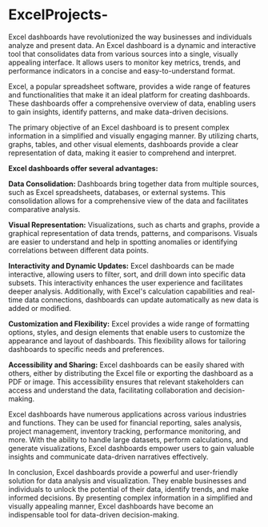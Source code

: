 # ExcelProjects-
Excel dashboards have revolutionized the way businesses and individuals analyze and present data. An Excel dashboard is a dynamic and interactive tool that consolidates data from various sources into a single, visually appealing interface. It allows users to monitor key metrics, trends, and performance indicators in a concise and easy-to-understand format.

Excel, a popular spreadsheet software, provides a wide range of features and functionalities that make it an ideal platform for creating dashboards. These dashboards offer a comprehensive overview of data, enabling users to gain insights, identify patterns, and make data-driven decisions.

The primary objective of an Excel dashboard is to present complex information in a simplified and visually engaging manner. By utilizing charts, graphs, tables, and other visual elements, dashboards provide a clear representation of data, making it easier to comprehend and interpret.

<b>Excel dashboards offer several advantages:</b>

<b>Data Consolidation:</b> Dashboards bring together data from multiple sources, such as Excel spreadsheets, databases, or external systems. This consolidation allows for a comprehensive view of the data and facilitates comparative analysis.

<b>Visual Representation:</b> Visualizations, such as charts and graphs, provide a graphical representation of data trends, patterns, and comparisons. Visuals are easier to understand and help in spotting anomalies or identifying correlations between different data points.

<b>Interactivity and Dynamic Updates:</b> Excel dashboards can be made interactive, allowing users to filter, sort, and drill down into specific data subsets. This interactivity enhances the user experience and facilitates deeper analysis. Additionally, with Excel's calculation capabilities and real-time data connections, dashboards can update automatically as new data is added or modified.

<b>Customization and Flexibility:</b> Excel provides a wide range of formatting options, styles, and design elements that enable users to customize the appearance and layout of dashboards. This flexibility allows for tailoring dashboards to specific needs and preferences.

<b>Accessibility and Sharing:</b> Excel dashboards can be easily shared with others, either by distributing the Excel file or exporting the dashboard as a PDF or image. This accessibility ensures that relevant stakeholders can access and understand the data, facilitating collaboration and decision-making.

Excel dashboards have numerous applications across various industries and functions. They can be used for financial reporting, sales analysis, project management, inventory tracking, performance monitoring, and more. With the ability to handle large datasets, perform calculations, and generate visualizations, Excel dashboards empower users to gain valuable insights and communicate data-driven narratives effectively.

In conclusion, Excel dashboards provide a powerful and user-friendly solution for data analysis and visualization. They enable businesses and individuals to unlock the potential of their data, identify trends, and make informed decisions. By presenting complex information in a simplified and visually appealing manner, Excel dashboards have become an indispensable tool for data-driven decision-making.
